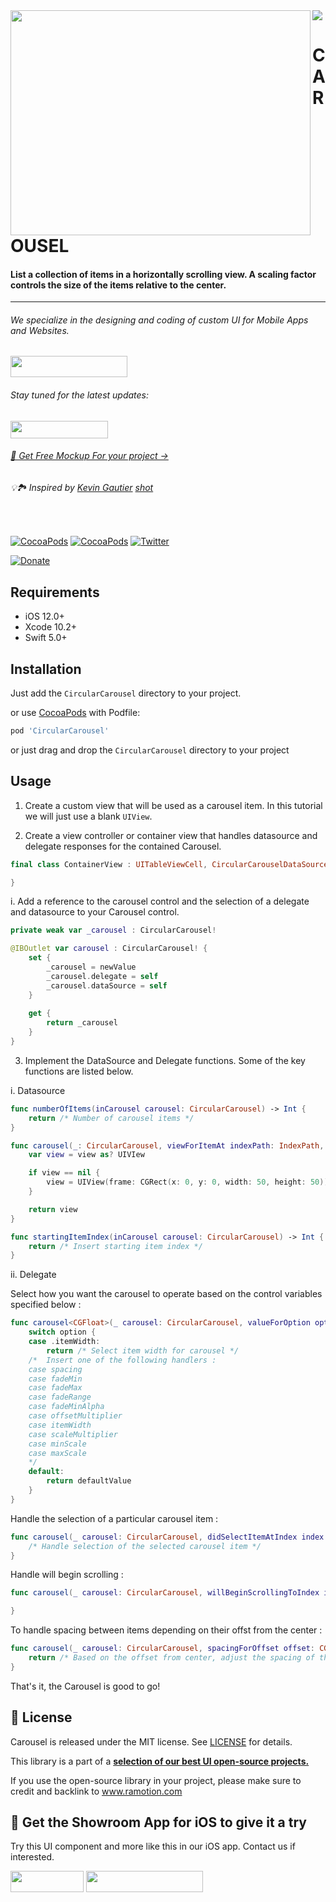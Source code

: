 <img src="https://github.com/Ramotion/circular-carousel/blob/master/header.png">

<a href="https://github.com/Ramotion/circular-carousel">
<img align="left" src="https://github.com/Ramotion/circular-carousel/blob/master/Screenshots/ios_circular_carousel.gif" width="480" height="360" /></a>

<p><h1 align="left">CAROUSEL</h1></p>

<h4>List a collection of items in a horizontally scrolling view. A scaling factor controls the size of the items relative to the center.</h4>

___


<p><h6>We specialize in the designing and coding of custom UI for Mobile Apps and Websites.</h6>
<a href="https://dev.ramotion.com?utm_source=gthb&utm_medium=repo&utm_campaign=folding-cell">
<img src="https://github.com/ramotion/gliding-collection/raw/master/contact_our_team@2x.png" width="187" height="34"></a>
</p>
<p><h6>Stay tuned for the latest updates:</h6>
<a href="https://goo.gl/rPFpid" >
<img src="https://i.imgur.com/ziSqeSo.png/" width="156" height="28"></a></p>
<h6><a href="https://store.ramotion.com/product/iphone-x-clay-mockups?utm_source=gthb&utm_medium=special&utm_campaign=circular-carousel#demo">📲 Get Free Mockup For your project →</a></h6>

<h6>💡🏞 Inspired by <a href="https://dribbble.com/KEVINGAUTIER">Kevin Gautier</a> <a href="https://dribbble.com/shots/5097519-California-National-Park-Guide">shot</a></h6>

</br>

[![CocoaPods](https://img.shields.io/cocoapods/p/FoldingCell.svg)](https://cocoapods.org/pods/FoldingCell)
[![CocoaPods](https://img.shields.io/cocoapods/v/FoldingCell.svg)](http://cocoapods.org/pods/FoldingCell)
[![Twitter](https://img.shields.io/badge/Twitter-@Ramotion-blue.svg?style=flat)](http://twitter.com/Ramotion)
<!--[![Travis](https://img.shields.io/travis/Ramotion/folding-cell.svg)](https://travis-ci.org/Ramotion/folding-cell)
[![codebeat badge](https://codebeat.co/badges/6f67da5d-c416-4bac-9fb7-c2dc938feedc)](https://codebeat.co/projects/github-com-ramotion-folding-cell)
[![Carthage compatible](https://img.shields.io/badge/Carthage-compatible-4BC51D.svg?style=flat)](https://github.com/Carthage/Carthage)
[![Swift 4.0](https://img.shields.io/badge/Swift-4.0-green.svg?style=flat)](https://developer.apple.com/swift/)
[![Analytics](https://ga-beacon.appspot.com/UA-84973210-1/ramotion/folding-cell)](https://github.com/igrigorik/ga-beacon)!-->
[![Donate](https://img.shields.io/badge/Donate-PayPal-blue.svg)](https://paypal.me/Ramotion)

## Requirements

- iOS 12.0+
- Xcode 10.2+
- Swift 5.0+

## Installation

Just add the `CircularCarousel` directory to your project.

or use [CocoaPods](https://cocoapods.org) with Podfile:
```ruby
pod 'CircularCarousel'
```

or just drag and drop the `CircularCarousel` directory to your project

## Usage

1. Create a custom view that will be used as a carousel item. In this tutorial we will just use a blank `UIView`.

2. Create a view controller or container view that handles datasource and delegate responses for the contained Carousel. 

```swift
final class ContainerView : UITableViewCell, CircularCarouselDataSource, CircularCarouselDelegate {

}
```

i. Add a reference to the carousel control and the selection of a delegate and datasource to your Carousel control.
```swift 
private weak var _carousel : CircularCarousel!

@IBOutlet var carousel : CircularCarousel! {
    set {
        _carousel = newValue
        _carousel.delegate = self
        _carousel.dataSource = self
    }
        
    get {
        return _carousel
    }
}
```

3. Implement the DataSource and Delegate functions. Some of the key functions are listed below.

i. Datasource 

```swift
func numberOfItems(inCarousel carousel: CircularCarousel) -> Int {
    return /* Number of carousel items */
}
```

```swift
func carousel(_: CircularCarousel, viewForItemAt indexPath: IndexPath, reuseView view: UIView?) -> UIView {
    var view = view as? UIVIew

    if view == nil {
    	view = UIView(frame: CGRect(x: 0, y: 0, width: 50, height: 50))
    }

    return view
}
```

```swift 
func startingItemIndex(inCarousel carousel: CircularCarousel) -> Int {
    return /* Insert starting item index */
}
```

ii. Delegate

Select how you want the carousel to operate based on the control variables specified below :
```swift
func carousel<CGFloat>(_ carousel: CircularCarousel, valueForOption option: CircularCarouselOption, withDefaultValue defaultValue: CGFloat) -> CGFloat {
	switch option {
    case .itemWidth:
        return /* Select item width for carousel */
    /*  Insert one of the following handlers :
	case spacing
	case fadeMin
	case fadeMax
	case fadeRange
	case fadeMinAlpha
	case offsetMultiplier
	case itemWidth
	case scaleMultiplier
	case minScale
	case maxScale
    */
    default:
        return defaultValue
    }
}
```

Handle the selection of a particular carousel item :
```swift
func carousel(_ carousel: CircularCarousel, didSelectItemAtIndex index: Int) {
    /* Handle selection of the selected carousel item */
}
```

Handle will begin scrolling :
```swift
func carousel(_ carousel: CircularCarousel, willBeginScrollingToIndex index: Int) {

}
```

To handle spacing between items depending on their offst from the center : 
```swift
func carousel(_ carousel: CircularCarousel, spacingForOffset offset: CGFloat) -> CGFloat {        
    return /* Based on the offset from center, adjust the spacing of the item */
}
```

That's it, the Carousel is good to go!

## 📄 License

Carousel is released under the MIT license.
See [LICENSE](./LICENSE) for details.

This library is a part of a <a href="https://github.com/Ramotion/swift-ui-animation-components-and-libraries"><b>selection of our best UI open-source projects.</b></a>

If you use the open-source library in your project, please make sure to credit and backlink to www.ramotion.com

## 📱 Get the Showroom App for iOS to give it a try
Try this UI component and more like this in our iOS app. Contact us if interested.

<a href="https://itunes.apple.com/app/apple-store/id1182360240?pt=550053&ct=folding-cell&mt=8" >
<img src="https://github.com/ramotion/gliding-collection/raw/master/app_store@2x.png" width="117" height="34"></a>

<a href="https://dev.ramotion.com?utm_source=gthb&utm_medium=repo&utm_campaign=folding-cell">
<img src="https://github.com/ramotion/gliding-collection/raw/master/contact_our_team@2x.png" width="187" height="34"></a>
